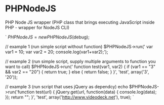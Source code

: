 PHPNodeJS
=========

PHP Node JS wrapper (PHP class that brings executing JavaScript inside PHP - wrapper for NodeJS CLI)

`
$PHPNodeJS = new PHPNodeJS($debug);

// example 1 (run simple script without function)
$PHPNodeJS->run('
var var1 = 10;
var var2 = 20;
console.log(var1+var2);');

// example 2 (run simple script, supply multiple arguments to function you want to call)
$PHPNodeJS->run('
function test(var1, var2) {
if (var1 == "3" && var2 == "20") {
return true;
} else {
return false;
}
}', 'test', array('3', '20'));

// example 3 (run script that uses jQuery as dependcy)
echo $PHPNodeJS->run('function test(url) {
jQuery.get(url, function(data) {
console.log(data);
});
return "";
}', 'test', array('http://www.videodeck.net'), true);
`
